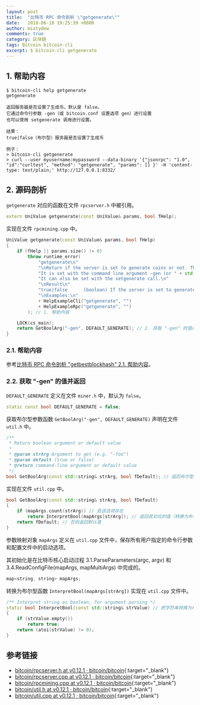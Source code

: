 ```yaml
---
layout: post
title:  "比特币 RPC 命令剖析 \"getgenerate\""
date:   2018-06-18 19:25:39 +0800
author: mistydew
comments: true
category: 区块链
tags: Bitcoin bitcoin-cli
excerpt: $ bitcoin-cli getgenerate
---
```

## 1. 帮助内容

```shell
$ bitcoin-cli help getgenerate
getgenerate

返回服务器是否设置了生成币。默认是 false。
它通过命令行参数 -gen（或 bitcoin.conf 设置选项 gen）进行设置
也可以使用 setgenerate 调用进行设置。

结果：
true|false（布尔型）服务器是否设置了生成币

例子：
> bitcoin-cli getgenerate
> curl --user myusername:mypassword --data-binary '{"jsonrpc": "1.0", "id":"curltest", "method": "getgenerate", "params": [] }' -H 'content-type: text/plain;' http://127.0.0.1:8332/
```

## 2. 源码剖析

`getgenerate` 对应的函数在文件 `rpcserver.h` 中被引用。

```cpp
extern UniValue getgenerate(const UniValue& params, bool fHelp);
```

实现在文件 `rpcmining.cpp` 中。

```cpp
UniValue getgenerate(const UniValue& params, bool fHelp)
{
    if (fHelp || params.size() != 0)
        throw runtime_error(
            "getgenerate\n"
            "\nReturn if the server is set to generate coins or not. The default is false.\n"
            "It is set with the command line argument -gen (or " + std::string(BITCOIN_CONF_FILENAME) + " setting gen)\n"
            "It can also be set with the setgenerate call.\n"
            "\nResult\n"
            "true|false      (boolean) If the server is set to generate coins or not\n"
            "\nExamples:\n"
            + HelpExampleCli("getgenerate", "")
            + HelpExampleRpc("getgenerate", "")
        ); // 1. 帮助内容

    LOCK(cs_main);
    return GetBoolArg("-gen", DEFAULT_GENERATE); // 2. 获取 "-gen" 的值并返回
}
```

### 2.1. 帮助内容

参考[比特币 RPC 命令剖析 "getbestblockhash" 2.1. 帮助内容](/blog/2018/05/bitcoin-rpc-command-getbestblockhash.html#21-帮助内容)。

### 2.2. 获取 "-gen" 的值并返回

`DEFAULT_GENERATE` 定义在文件 `miner.h` 中，默认为 `false`。

```cpp
static const bool DEFAULT_GENERATE = false;
```

获取布尔型参数函数 `GetBoolArg("-gen", DEFAULT_GENERATE)` 声明在文件 `util.h` 中。

```cpp
/**
 * Return boolean argument or default value
 *
 * @param strArg Argument to get (e.g. "-foo")
 * @param default (true or false)
 * @return command-line argument or default value
 */
bool GetBoolArg(const std::string& strArg, bool fDefault); // 返回布尔型参数或默认值
```

实现在文件 `util.cpp` 中。

```cpp
bool GetBoolArg(const std::string& strArg, bool fDefault)
{
    if (mapArgs.count(strArg)) // 若该选项存在
        return InterpretBool(mapArgs[strArg]); // 返回其对应的值（转换为布尔型）
    return fDefault; // 否则返回默认值
}
```

参数映射对象 `mapArgs` 定义在 `util.cpp` 文件中，保存所有用户指定的命令行参数和配置文件中的启动选项。

其初始化是在比特币核心启动过程 3.1.ParseParameters(argc, argv) 和 3.4.ReadConfigFile(mapArgs, mapMultiArgs) 中完成的。

```cpp
map<string, string> mapArgs;
```

转换为布尔型函数 `InterpretBool(mapArgs[strArg])` 实现在 `util.cpp` 文件中。

```cpp
/** Interpret string as boolean, for argument parsing */
static bool InterpretBool(const std::string& strValue) // 把字符串转换为布尔型，用于参数解析
{
    if (strValue.empty())
        return true;
    return (atoi(strValue) != 0);
}
```

## 参考链接

* [bitcoin/rpcserver.h at v0.12.1 · bitcoin/bitcoin](https://github.com/bitcoin/bitcoin/blob/v0.12.1/src/rpcserver.h){:target="_blank"}
* [bitcoin/rpcserver.cpp at v0.12.1 · bitcoin/bitcoin](https://github.com/bitcoin/bitcoin/blob/v0.12.1/src/rpcserver.cpp){:target="_blank"}
* [bitcoin/rpcmining.cpp at v0.12.1 · bitcoin/bitcoin](https://github.com/bitcoin/bitcoin/blob/v0.12.1/src/rpcmining.cpp){:target="_blank"}
* [bitcoin/util.h at v0.12.1 · bitcoin/bitcoin](https://github.com/bitcoin/bitcoin/blob/v0.12.1/src/util.h){:target="_blank"}
* [bitcoin/util.cpp at v0.12.1 · bitcoin/bitcoin](https://github.com/bitcoin/bitcoin/blob/v0.12.1/src/util.cpp){:target="_blank"}
